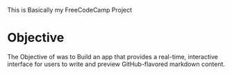 This is Basically my FreeCodeCamp Project
# Objective
 The Objective of was to Build an app that provides a real-time, interactive interface for users to write and preview GitHub-flavored markdown content.
 
